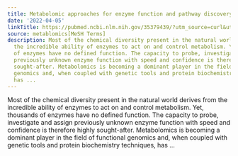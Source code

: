 ```yaml
---
title: Metabolomic approaches for enzyme function and pathway discovery in bacteria
date: '2022-04-05'
linkTitle: https://pubmed.ncbi.nlm.nih.gov/35379439/?utm_source=curl&utm_medium=rss&utm_campaign=pubmed-2&utm_content=1Zkrxt7ktlCbHBXEV3v65xxSnkSWNsJ1A6Fq3gBniKhGfIUslK&fc=20210907212339&ff=20220407210416&v=2.17.6
source: metablomics[MeSH Terms]
description: Most of the chemical diversity present in the natural world derives from
  the incredible ability of enzymes to act on and control metabolism. Yet, thousands
  of enzymes have no defined function. The capacity to probe, investigate and assign
  previously unknown enzyme function with speed and confidence is therefore highly
  sought-after. Metabolomics is becoming a dominant player in the field of functional
  genomics and, when coupled with genetic tools and protein biochemistry techniques,
  has ...
---
```

Most of the chemical diversity present in the natural world derives from the incredible ability of enzymes to act on and control metabolism. Yet, thousands of enzymes have no defined function. The capacity to probe, investigate and assign previously unknown enzyme function with speed and confidence is therefore highly sought-after. Metabolomics is becoming a dominant player in the field of functional genomics and, when coupled with genetic tools and protein biochemistry techniques, has ...